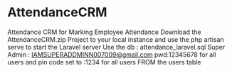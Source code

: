 # AttendanceCRM
Attendance CRM for Marking Employee Attendance 
Download the AttendanceCRM.zip Project to your local instance and  use the 
php artisan serve  to start the Laravel server
Use the db : attendance_laravel.sql
Super Admin : IAMSUPERADDMINN007009@gmail.com pwd:12345678 for all users and pin code set to :1234 for all users FROM the users table
